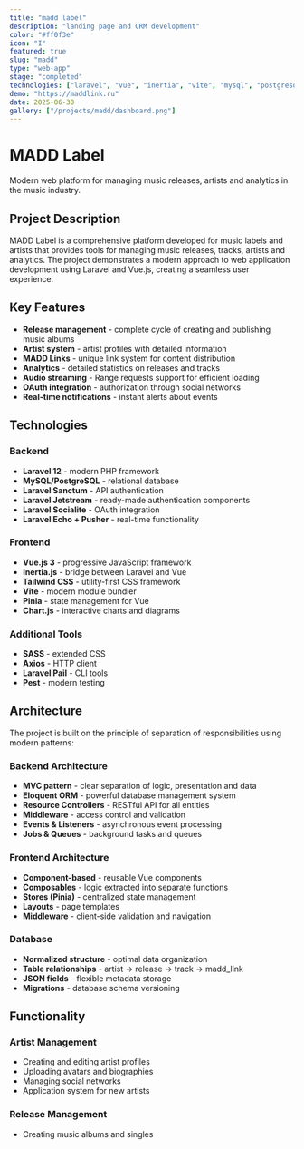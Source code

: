 ```yaml
---
title: "madd label"
description: "landing page and CRM development"
color: "#ff0f3e"
icon: "I"
featured: true
slug: "madd"
type: "web-app"
stage: "completed"
technologies: ["laravel", "vue", "inertia", "vite", "mysql", "postgresql"]
demo: "https://maddlink.ru"
date: 2025-06-30
gallery: ["/projects/madd/dashboard.png"]
---
```


# MADD Label

Modern web platform for managing music releases, artists and analytics in the music industry.

## Project Description

MADD Label is a comprehensive platform developed for music labels and artists that provides tools for managing music releases, tracks, artists and analytics. The project demonstrates a modern approach to web application development using Laravel and Vue.js, creating a seamless user experience.

## Key Features

- **Release management** - complete cycle of creating and publishing music albums
- **Artist system** - artist profiles with detailed information
- **MADD Links** - unique link system for content distribution
- **Analytics** - detailed statistics on releases and tracks
- **Audio streaming** - Range requests support for efficient loading
- **OAuth integration** - authorization through social networks
- **Real-time notifications** - instant alerts about events

## Technologies

### Backend

- **Laravel 12** - modern PHP framework
- **MySQL/PostgreSQL** - relational database
- **Laravel Sanctum** - API authentication
- **Laravel Jetstream** - ready-made authentication components
- **Laravel Socialite** - OAuth integration
- **Laravel Echo + Pusher** - real-time functionality

### Frontend

- **Vue.js 3** - progressive JavaScript framework
- **Inertia.js** - bridge between Laravel and Vue
- **Tailwind CSS** - utility-first CSS framework
- **Vite** - modern module bundler
- **Pinia** - state management for Vue
- **Chart.js** - interactive charts and diagrams

### Additional Tools

- **SASS** - extended CSS
- **Axios** - HTTP client
- **Laravel Pail** - CLI tools
- **Pest** - modern testing

## Architecture

The project is built on the principle of separation of responsibilities using modern patterns:

### Backend Architecture

- **MVC pattern** - clear separation of logic, presentation and data
- **Eloquent ORM** - powerful database management system
- **Resource Controllers** - RESTful API for all entities
- **Middleware** - access control and validation
- **Events & Listeners** - asynchronous event processing
- **Jobs & Queues** - background tasks and queues

### Frontend Architecture

- **Component-based** - reusable Vue components
- **Composables** - logic extracted into separate functions
- **Stores (Pinia)** - centralized state management
- **Layouts** - page templates
- **Middleware** - client-side validation and navigation

### Database

- **Normalized structure** - optimal data organization
- **Table relationships** - artist → release → track → madd_link
- **JSON fields** - flexible metadata storage
- **Migrations** - database schema versioning

## Functionality

### Artist Management

- Creating and editing artist profiles
- Uploading avatars and biographies
- Managing social networks
- Application system for new artists

### Release Management

- Creating music albums and singles
